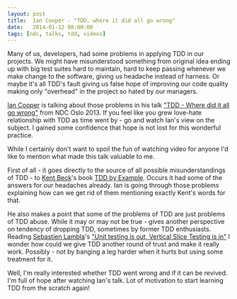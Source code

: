 ```yaml
---
layout: post
title: 	Ian Cooper - "TDD, where it did all go wrong"
date: 	2014-01-12 08:00:00
tags: [ndc, talks, tdd, videos]
---
```

Many of us, developers, had some problems in applying TDD in our projects. We might have misunderstood something from original idea ending up with big test suites hard to maintain, hard to keep passing whenever we make change to the software, giving us headache instead of harness. Or maybe it's all TDD's fault giving us false hope of improving our code quality making only "overhead" in the project so hated by our managers.

[Ian Cooper](https://twitter.com/ICooper) is talking about those problems in his talk ["TDD - Where did it all go wrong"](http://vimeo.com/68375232) from NDC Oslo 2013. If you feel like you grew love-hate relationship with TDD as time went by - go and watch Ian's view on the subject. I gained some confidence that hope is not lost for this wonderful practice.

While I certainly don't want to spoil the fun of watching video for anyone I'd like to mention what made this talk valuable to me.

First of all - it goes directly to the source of all possible misunderstandings of TDD - to [Kent Beck](https://twitter.com/KentBeck)'s book [TDD by Example](http://www.amazon.com/Test-Driven-Development-By-Example/dp/0321146530). Occurs it had some of the answers for our headaches already. Ian is going through those problems explaining how can we get rid of them mentioning exactly Kent's words for that.

He also makes a point that some of the problems of TDD are just problems of TDD abuse. While it may or may not be true - gives another perspective on tendency of dropping TDD, sometimes by former TDD enthusiasts. Reading [Sebastien Lambla](https://twitter.com/serialseb)'s ["Unit testing is out, Vertical Slice Testing is in"](http://codebetter.com/sebastienlambla/2013/07/11/unit-testing-is-out-vertical-slice-testing-is-in) I wonder how could we give TDD another round of trust and make it really work. Possibly - not by banging a leg harder when it hurts but using some treatment for it.

Well, I'm really interested whether TDD went wrong and if it can be revived. I'm full of hope after watching Ian's talk. Lot of motivation to start learning TDD from the scratch again!
